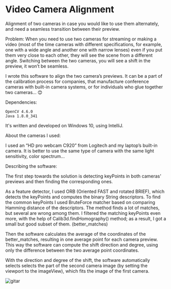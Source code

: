 # Video Camera Alignment
Alignment of two cameras in case you would like to use them alternately, and need a seamless transition between their preview.

Problem: When you need to use two cameras for streaming or making a video (most of the time cameras with different specifications, for example, one with a wide angle and another one with narrow lenses) even if you put them very close to each other, they will see the scene from a different angle. Switching between the two cameras, you will see a shift in the preview, it won’t be seamless.

I wrote this software to align the two camera’s previews. It can be a part of the calibration process for companies, that manufacture conference cameras with built-in camera systems, or for individuals who glue together two cameras… 😊

Dependencies:

    OpenCV 4.6.0
    Java 1.8.0_341

It's written and developed on Windows 10, using IntelliJ.

About the cameras I used:

I used an “HD pro webcam C920” from Logitech and my laptop’s built-in camera. It is better to use the same type of camera with the same light sensitivity, color spectrum...


Describing the software:

The first step towards the solution is detecting keyPoints in both cameras' previews and then finding the corresponding ones.

As a feature detector, I used ORB (Oriented FAST and rotated BRIEF), which detects the keyPoints and computes the binary String descriptors. To find the common keyPoints I used BruteForce matcher based on comparing Hamming distance of the descriptors. The method finds a lot of matches, but several are wrong among them. I filtered the matching keyPoints even more, with the help of Calib3d.findHomography() method; as a result, I got a small but good subset of them. (better_matches)

Then the software calculates the average of the coordinates of the better_matches, resulting in one average point for each camera preview. This way the software can compute the shift direction and degree, using only the difference between the two average point coordinates.

With the direction and degree of the shift, the software automatically selects selects the part of the second camera image (by setting the viewport to the imageView), which fits the image of the first camera.

 ![gitar](https://user-images.githubusercontent.com/58810213/227979299-e1db3467-f845-40b8-a238-5765cfa15979.jpg)


